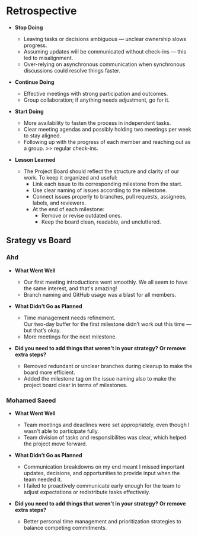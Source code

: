 # Retrospective

- **Stop Doing**
  - Leaving tasks or decisions ambiguous — unclear ownership
     slows progress.
  - Assuming updates will be communicated without check-ins —
     this led to misalignment.
  - Over-relying on asynchronous communication when synchronous
     discussions could resolve things faster.

- **Continue Doing**
  - Effective meetings with strong participation and outcomes.
  - Group collaboration; if anything needs adjustment, go for it.

- **Start Doing**
  - More availability to fasten the process in independent tasks.
  - Clear meeting agendas and possibly holding two meetings per
     week to stay aligned.
  - Following up with the progress of each member and reaching out
    as a group. >> regular check-ins.

- **Lesson Learned**
  - The Project Board should reflect the structure and clarity of
     our work. To keep it organized and useful:
    - Link each issue to its corresponding milestone from the start.
    - Use clear naming of issues according to the milestone.
    - Connect issues properly to branches, pull requests, assignees,
       labels, and reviewers.
    - At the end of each milestone:
      - Remove or revise outdated ones.
      - Keep the board clean, readable, and uncluttered.

## Srategy vs Board

### Ahd

- **What Went Well**
  - Our first meeting introductions went smoothly. We all seem to have
    the same interest, and that's amazing!
  - Branch naming and GitHub usage was a blast for all members.

- **What Didn’t Go as Planned**
  - Time management needs refinement.  
    Our two-day buffer for the first milestone didn’t work out
  this time — but that’s okay.
  - More meetings for the next milestone.

- **Did you need to add things that weren't in your strategy?**
**Or remove extra steps?**
  - Removed redundant or unclear branches during cleanup to
    make the board more efficient.
  - Added the milestone tag on the issue naming also to make the project
   board clear in terms of milestones.

### Mohamed Saeed

- **What Went Well**
  - Team meetings and deadlines were set appropriately, even though
    I wasn't able to participate fully.
  - Team division of tasks and responsibilites was clear, which helped
    the project move forward.

- **What Didn’t Go as Planned**
  - Communication breakdowns on my end meant I missed important updates,
    decisions, and opportunities to provide input when the team needed it.
  - I failed to proactively communicate early enough for the team to adjust
    expectations or redistribute tasks effectively.

- **Did you need to add things that weren't in your strategy?**
**Or remove extra steps?**
  - Better personal time management and prioritization strategies to
    balance competing commitments.

